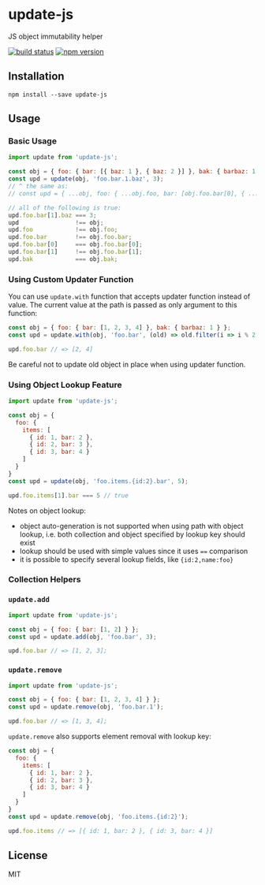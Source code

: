 update-js
=========

JS object immutability helper

[![build status](https://img.shields.io/travis/akuzko/update-js/master.svg?style=flat-square)](https://travis-ci.org/akuzko/update-js)
[![npm version](https://img.shields.io/npm/v/update-js.svg?style=flat-square)](https://www.npmjs.com/package/update-js)

## Installation

```
npm install --save update-js
```

## Usage

### Basic Usage

```js
import update from 'update-js';

const obj = { foo: { bar: [{ baz: 1 }, { baz: 2 }] }, bak: { barbaz: 1 } };
const upd = update(obj, 'foo.bar.1.baz', 3);
// ^ the same as:
// const upd = { ...obj, foo: { ...obj.foo, bar: [obj.foo.bar[0], { ...obj.foo.bar[1], baz: 3 }] } };

// all of the following is true:
upd.foo.bar[1].baz === 3;
upd                !== obj;
upd.foo            !== obj.foo;
upd.foo.bar        !== obj.foo.bar;
upd.foo.bar[0]     === obj.foo.bar[0];
upd.foo.bar[1]     !== obj.foo.bar[1];
upd.bak            === obj.bak;
```

### Using Custom Updater Function

You can use `update.with` function that accepts updater function instead of value.
The current value at the path is passed as only argument to this function:

```js
const obj = { foo: { bar: [1, 2, 3, 4] }, bak: { barbaz: 1 } };
const upd = update.with(obj, 'foo.bar', (old) => old.filter(i => i % 2 === 0));

upd.foo.bar // => [2, 4]
```

Be careful not to update old object in place when using updater function.

### Using Object Lookup Feature

```js
import update from 'update-js';

const obj = {
  foo: {
    items: [
      { id: 1, bar: 2 },
      { id: 2, bar: 3 },
      { id: 3, bar: 4 }
    ]
  }
}
const upd = update(obj, 'foo.items.{id:2}.bar', 5);

upd.foo.items[1].bar === 5 // true
```

Notes on object lookup:
- object auto-generation is not supported when using path with object lookup, i.e. both collection and object specified by lookup key should exist
- lookup should be used with simple values since it uses `==` comparison
- it is possible to specify several lookup fields, like `{id:2,name:foo}`

### Collection Helpers

### `update.add`

```js
import update from 'update-js';

const obj = { foo: { bar: [1, 2] } };
const upd = update.add(obj, 'foo.bar', 3);

upd.foo.bar // => [1, 2, 3];
```

### `update.remove`

```js
import update from 'update-js';

const obj = { foo: { bar: [1, 2, 3, 4] } };
const upd = update.remove(obj, 'foo.bar.1');

upd.foo.bar // => [1, 3, 4];
```

`update.remove` also supports element removal with lookup key:

```js
const obj = {
  foo: {
    items: [
      { id: 1, bar: 2 },
      { id: 2, bar: 3 },
      { id: 3, bar: 4 }
    ]
  }
}
const upd = update.remove(obj, 'foo.items.{id:2}');

upd.foo.items // => [{ id: 1, bar: 2 }, { id: 3, bar: 4 }]
```

## License

MIT
